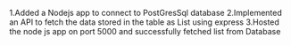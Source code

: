 1.Added a Nodejs app to connect to PostGresSql database
2.Implemented an API to fetch the data stored in the table as List using express
3.Hosted the node js app on port 5000 and successfully fetched list from Database